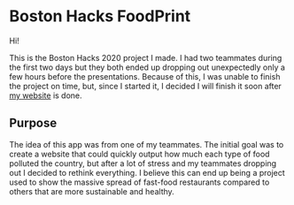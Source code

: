 # Boston Hacks FoodPrint
Hi!

This is the Boston Hacks 2020 project I made. I had two teammates during the first two days but they both ended up dropping out unexpectedly only a few hours before the presentations. Because of this, I was unable to finish the project on time, but, since I started it, I decided I will finish it soon after [my website](danielmelchor.com) is done.

## Purpose
The idea of this app was from one of my teammates. The initial goal was to create a website that could quickly output how much each type of food polluted the country, but after a lot of stress and my teammates dropping out I decided to rethink everything. I believe this can end up being a project used to show the massive spread of fast-food restaurants compared to others that are more sustainable and healthy.
